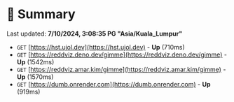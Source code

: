 # 📖 Summary
Last updated: **7/10/2024, 3:08:35 PG "Asia/Kuala_Lumpur"**

- `GET` [https://hst.ujol.dev](https://hst.ujol.dev) - **Up** (710ms)
- `GET` [https://reddviz.deno.dev/gimme](https://reddviz.deno.dev/gimme) - **Up** (1542ms)
- `GET` [https://reddviz.amar.kim/gimme](https://reddviz.amar.kim/gimme) - **Up** (1570ms)
- `GET` [https://dumb.onrender.com](https://dumb.onrender.com) - **Up** (919ms)
